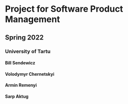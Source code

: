 # Project for Software Product Management
## Spring 2022
### University of Tartu

#### Bill Sendewicz
#### Volodymyr Chernetskyi
#### Armin Remenyi
#### Sarp Aktug
